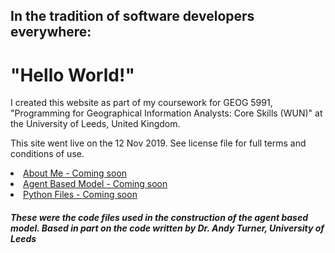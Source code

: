 <h2>In the tradition of software developers everywhere:</h2>
<h1>"Hello World!"</h1>


<p>
I created this website as part of my coursework for GEOG 5991, "Programming for Geographical Information Analysts: Core Skills (WUN)" at the University of Leeds, United Kingdom.</p>
  
<p>This site went live on the 12 Nov 2019. See license file for full terms and conditions of use.

</p>

<li><a href="https://jlablacker.github.io/GEOG5991-Portfolio/About.html">About Me - Coming soon</a></li>

<li><a href="https://jlablacker.github.io/GEOG5991-Portfolio/Agent.html">Agent Based Model - Coming soon</a></li>

<li><a href="https://jlablacker.github.io/GEOG5991-Portfolio/PythonCode.html"> Python Files - Coming soon</a></li>
<h5>These were the code files used in the construction of the agent based model.  Based in part on the code written by Dr. Andy Turner, University of Leeds</h5>



